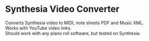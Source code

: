 # Synthesia Video Converter

Converts Synthesia video to MIDI, note sheets PDF and Music XML.  
Works with YouTube video links.  
Should work with any piano roll software, but tested on Synthesia.  
